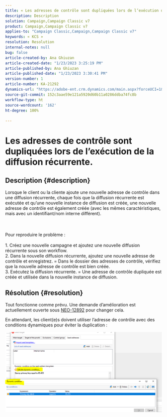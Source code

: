```yaml
---
title: « Les adresses de contrôle sont dupliquées lors de l’exécution de la diffusion récurrente. »
description: Description
solution: Campaign,Campaign Classic v7
product: Campaign,Campaign Classic v7
applies-to: "Campaign Classic,Campaign,Campaign Classic v7"
keywords: « KCS »
resolution: Resolution
internal-notes: null
bug: false
article-created-by: Ana Ghiuzan
article-created-date: "1/23/2023 3:25:19 PM"
article-published-by: Ana Ghiuzan
article-published-date: "1/23/2023 3:30:41 PM"
version-number: 1
article-number: KA-21292
dynamics-url: "https://adobe-ent.crm.dynamics.com/main.aspx?forceUCI=1&pagetype=entityrecord&etn=knowledgearticle&id=04e5c81f-329b-ed11-aad1-6045bd006ce9"
source-git-commit: 152c3aae59e121a5920d60b11a0286ddba74fc8b
workflow-type: ht
source-wordcount: '162'
ht-degree: 100%

---
```


# Les adresses de contrôle sont dupliquées lors de l’exécution de la diffusion récurrente.

## Description {#description}

Lorsque le client ou la cliente ajoute une nouvelle adresse de contrôle dans une diffusion récurrente, chaque fois que la diffusion récurrente est exécutée et qu’une nouvelle instance de diffusion est créée, une nouvelle adresse de contrôle est également créée (avec les mêmes caractéristiques, mais avec un identifiant/nom interne différent). <br><br> <br><br>Pour reproduire le problème :<br><br> 1. Créez une nouvelle campagne et ajoutez une nouvelle diffusion récurrente sous son workflow.
<br>2. Dans la nouvelle diffusion récurrente, ajoutez une nouvelle adresse de contrôle et enregistrez. = Dans le dossier des adresses de contrôle, vérifiez que la nouvelle adresse de contrôle est bien créée.
<br>3. Exécutez la diffusion récurrente. = Une adresse de contrôle dupliquée est créée et utilisée dans la nouvelle instance de diffusion.

## Résolution {#resolution}


Tout fonctionne comme prévu. Une demande d’amélioration est actuellement ouverte sous [NEO-12892](https://jira.corp.adobe.com/browse/NEO-12892) pour changer cela.

En attendant, les client(e)s doivent utiliser l’adresse de contrôle avec des conditions dynamiques pour éviter la duplication :

![](assets/83cc65a7-329b-ed11-aad1-6045bd006ce9.png)
